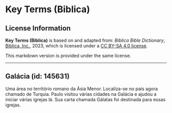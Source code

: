 # Key Terms (Biblica)

## License Information

**Key Terms (Biblica)** is based on and adapted from: _Biblica Bible Dictionary_, [Biblica, Inc.](https://www.biblica.com/), 2023, which is licensed under a [CC BY-SA 4.0 license](https://creativecommons.org/licenses/by-sa/4.0/legalcode.en).

This markdown version is provided under the same license.



--------------------------------

## Galácia (id: 145631)

Uma área no território romano da Ásia Menor. Localiza\-se no país agora chamado de Turquia. Paulo visitou várias cidades na Galácia e ajudou a iniciar várias igrejas lá. Sua carta chamada Gálatas foi destinada para essas igrejas.


